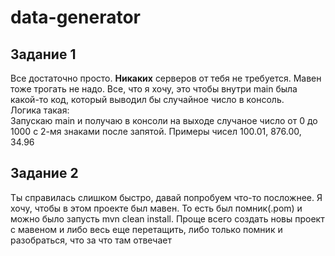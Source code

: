 # data-generator

## Задание 1

Все достаточно просто. **Никаких** серверов от тебя не требуется. Мавен тоже трогать не надо. Все, что я хочу, это чтобы внутри main была какой-то код, который выводил бы случайное число в консоль.  
Логика такая:  
Запускаю main и получаю в консоли на выходе случаное число от 0 до 1000 с 2-мя знаками после запятой. Примеры чисел 100.01, 876.00, 34.96

## Задание 2

Ты справилась слишком быстро, давай попробуем что-то посложнее.
Я хочу, чтобы в этом проекте был мавен. То есть был помник(.pom) и можно было запусть mvn clean install. Проще всего создать новы проект с мавеном и либо весь еще перетащить, либо только помник и разобраться, что за что там отвечает

 
